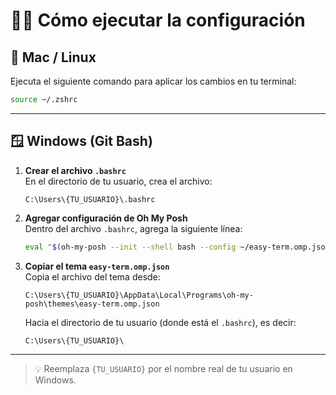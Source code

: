 # 🏃‍♂️ Cómo ejecutar la configuración

## 🐧 Mac / Linux

Ejecuta el siguiente comando para aplicar los cambios en tu terminal:

```bash
source ~/.zshrc
```

---

## 🪟 Windows (Git Bash)

1. **Crear el archivo `.bashrc`**  
   En el directorio de tu usuario, crea el archivo:

   ```
   C:\Users\{TU_USUARIO}\.bashrc
   ```

2. **Agregar configuración de Oh My Posh**  
   Dentro del archivo `.bashrc`, agrega la siguiente línea:

   ```bash
   eval "$(oh-my-posh --init --shell bash --config ~/easy-term.omp.json)"
   ```

3. **Copiar el tema `easy-term.omp.json`**  
   Copia el archivo del tema desde:

   ```
   C:\Users\{TU_USUARIO}\AppData\Local\Programs\oh-my-posh\themes\easy-term.omp.json
   ```

   Hacia el directorio de tu usuario (donde está el `.bashrc`), es decir:

   ```
   C:\Users\{TU_USUARIO}\
   ```

---

> 💡 Reemplaza `{TU_USUARIO}` por el nombre real de tu usuario en Windows.
